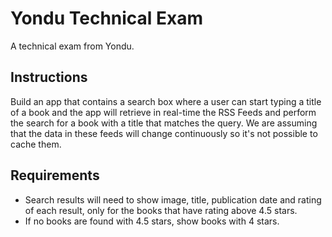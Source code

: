# Yondu Technical Exam

A technical exam from Yondu. 

## Instructions

Build an app that contains a search box where a user can start typing a title of a book and the app will retrieve in real-time the RSS Feeds and perform the search for a book with a title that matches the query. We are assuming that the data in these feeds will change continuously so it's not possible to cache them.

## Requirements

* Search results will need to show image, title, publication date and rating of each result, only for the books that have rating above 4.5 stars.
* If no books are found with 4.5 stars, show books with 4 stars.